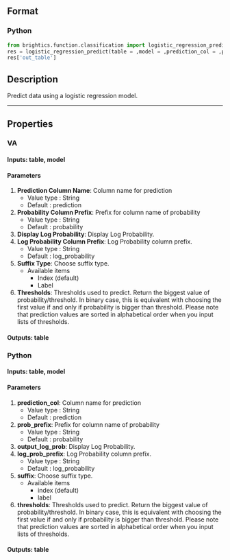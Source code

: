 ## Format
### Python
```python
from brightics.function.classification import logistic_regression_predict
res = logistic_regression_predict(table = ,model = ,prediction_col = ,prob_prefix = ,output_log_prob = ,log_prob_prefix = ,suffix = ,thresholds = )
res['out_table']
```

## Description
Predict data using a logistic regression model.

---

## Properties
### VA
#### Inputs: table, model

#### Parameters
1. **Prediction Column Name**: Column name for prediction
   - Value type : String
   - Default : prediction
2. **Probability Column Prefix**: Prefix for column name of probability
   - Value type : String
   - Default : probability
3. **Display Log Probability**: Display Log Probability.
4. **Log Probability Column Prefix**: Log Probability column prefix.
   - Value type : String
   - Default : log_probability
5. **Suffix Type**: Choose suffix type.
   - Available items
      - Index (default)
      - Label
6. **Thresholds**: Thresholds used to predict. Return the biggest value of probability/threshold. In binary case, this is equivalent with choosing the first value if and only if probability is bigger than threshold. Please note that prediction values are sorted in alphabetical order when you input lists of thresholds.

#### Outputs: table

### Python
#### Inputs: table, model

#### Parameters
1. **prediction_col**: Column name for prediction
   - Value type : String
   - Default : prediction
2. **prob_prefix**: Prefix for column name of probability
   - Value type : String
   - Default : probability
3. **output_log_prob**: Display Log Probability.
4. **log_prob_prefix**: Log Probability column prefix.
   - Value type : String
   - Default : log_probability
5. **suffix**: Choose suffix type.
   - Available items
      - index (default)
      - label
6. **thresholds**: Thresholds used to predict. Return the biggest value of probability/threshold. In binary case, this is equivalent with choosing the first value if and only if probability is bigger than threshold. Please note that prediction values are sorted in alphabetical order when you input lists of thresholds.

#### Outputs: table

